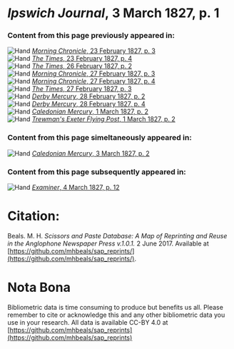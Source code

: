 # *Ipswich Journal*, 3 March 1827, p. 1  
  
### Content from this page previously appeared in:  
![Hand](http://scissorsandpaste.net/wp-content/uploads/2017/06/smallhandpointer.png) [*Morning Chronicle*, 23 February 1827, p. 3](https://mhbeals.github.io/sap_html/Morning-Chronicle/Morning-Chronicle-23-February-1827-p-3)  
![Hand](http://scissorsandpaste.net/wp-content/uploads/2017/06/smallhandpointer.png) [*The Times*, 23 February 1827, p. 4](https://mhbeals.github.io/sap_html/The-Times/The-Times-23-February-1827-p-4)  
![Hand](http://scissorsandpaste.net/wp-content/uploads/2017/06/smallhandpointer.png) [*The Times*, 26 February 1827, p. 2](https://mhbeals.github.io/sap_html/The-Times/The-Times-26-February-1827-p-2)  
![Hand](http://scissorsandpaste.net/wp-content/uploads/2017/06/smallhandpointer.png) [*Morning Chronicle*, 27 February 1827, p. 3](https://mhbeals.github.io/sap_html/Morning-Chronicle/Morning-Chronicle-27-February-1827-p-3)  
![Hand](http://scissorsandpaste.net/wp-content/uploads/2017/06/smallhandpointer.png) [*Morning Chronicle*, 27 February 1827, p. 4](https://mhbeals.github.io/sap_html/Morning-Chronicle/Morning-Chronicle-27-February-1827-p-4)  
![Hand](http://scissorsandpaste.net/wp-content/uploads/2017/06/smallhandpointer.png) [*The Times*, 27 February 1827, p. 3](https://mhbeals.github.io/sap_html/The-Times/The-Times-27-February-1827-p-3)  
![Hand](http://scissorsandpaste.net/wp-content/uploads/2017/06/smallhandpointer.png) [*Derby Mercury*, 28 February 1827, p. 2](https://mhbeals.github.io/sap_html/Derby-Mercury/Derby-Mercury-28-February-1827-p-2)  
![Hand](http://scissorsandpaste.net/wp-content/uploads/2017/06/smallhandpointer.png) [*Derby Mercury*, 28 February 1827, p. 4](https://mhbeals.github.io/sap_html/Derby-Mercury/Derby-Mercury-28-February-1827-p-4)  
![Hand](http://scissorsandpaste.net/wp-content/uploads/2017/06/smallhandpointer.png) [*Caledonian Mercury*, 1 March 1827, p. 2](https://mhbeals.github.io/sap_html/Caledonian-Mercury/Caledonian-Mercury-1-March-1827-p-2)  
![Hand](http://scissorsandpaste.net/wp-content/uploads/2017/06/smallhandpointer.png) [*Trewman's Exeter Flying Post*, 1 March 1827, p. 2](https://mhbeals.github.io/sap_html/Trewman's-Exeter-Flying-Post/Trewman's-Exeter-Flying-Post-1-March-1827-p-2)  
  
### Content from this page simeltaneously appeared in:  
![Hand](http://scissorsandpaste.net/wp-content/uploads/2017/06/smallhandpointer.png) [*Caledonian Mercury*, 3 March 1827, p. 2](https://mhbeals.github.io/sap_html/Caledonian-Mercury/Caledonian-Mercury-3-March-1827-p-2)  
  
### Content from this page subsequently appeared in:  
![Hand](http://scissorsandpaste.net/wp-content/uploads/2017/06/smallhandpointer.png) [*Examiner*, 4 March 1827, p. 12](https://mhbeals.github.io/sap_html/Examiner/Examiner-4-March-1827-p-12)  


# Citation: 

Beals. M. H. *Scissors and Paste Database: A Map of Reprinting and Reuse in the Anglophone Newspaper Press v.1.0.1.* 2 June 2017. Available at [https://github.com/mhbeals/sap_reprints/](https://github.com/mhbeals/sap_reprints/). 

# Nota Bona

Bibliometric data is time consuming to produce but benefits us all. Please remember to cite or acknowledge this and any other bibliometric data you use in your research. All data is available CC-BY 4.0 at [https://github.com/mhbeals/sap_reprints](https://github.com/mhbeals/sap_reprints)